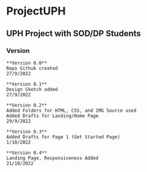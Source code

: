 # ProjectUPH
## UPH Project with SOD/DP Students

### Version
```
**Version 0.0**
Repo Github created
27/9/2022

**Version 0.1**
Design Sketch added
27/9/2022

**Version 0.2**
Added Folders for HTML, CSS, and IMG Source used
Added Drafts for Landing/Home Page
29/9/2022

**Version 0.3**
Added Drafts for Page 1 (Get Started Page)
1/10/2022

**Version 0.4**
Landing Page, Responsiveness Added
21/10/2022
```
